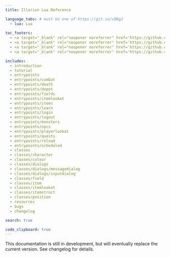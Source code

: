 ```yaml
---
title: Illarion Lua Reference

language_tabs: # must be one of https://git.io/vQNgJ
  - lua: Lua
  
toc_footers:
  - <a target="_blank" rel="noopener noreferrer" href='https://github.com/Illarion-eV/Illarion-Dev'>Local Illarion Development Server</a>
  - <a target="_blank" rel="noopener noreferrer" href='https://github.com/vilarion/Illarion-Coding-Style'>Illarion Coding Style</a>
  - <a target="_blank" rel="noopener noreferrer" href='https://github.com/Illarion-eV/Illarion-Lua/tree/main/source'>Documentation Sources</a>
  - <a target="_blank" rel="noopener noreferrer" href='https://github.com/slatedocs/slate'>Documentation Powered by Slate</a>

includes:
  - introduction
  - tutorial
  - entrypoints
  - entrypoints/combat
  - entrypoints/death
  - entrypoints/depot
  - entrypoints/fields
  - entrypoints/itemlookat
  - entrypoints/items
  - entrypoints/learn
  - entrypoints/login
  - entrypoints/logout
  - entrypoints/monsters
  - entrypoints/npcs
  - entrypoints/playerlookat
  - entrypoints/quests
  - entrypoints/reload
  - entrypoints/scheduled
  - classes
  - classes/character
  - classes/colour
  - classes/dialogs
  - classes/dialogs/messagedialog
  - classes/dialogs/inputdialog
  - classes/field
  - classes/item
  - classes/itemlookat
  - classes/itemstruct
  - classes/position
  - resources
  - bugs
  - changelog

search: true

code_clipboard: true
---
```

<aside class="warning">
This documentation is still in development, but will eventually replace the current version. See changelog for details.
</aside>
